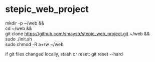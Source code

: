 # stepic_web_project

mkdir -p ~/web && \
cd ~/web && \
git clone https://github.com/smaystr/stepic_web_project.git ~/web && \
sudo ./init.sh \
sudo chmod -R a+rw ~/web

if git files changed locally, stash or reset:
git reset --hard
